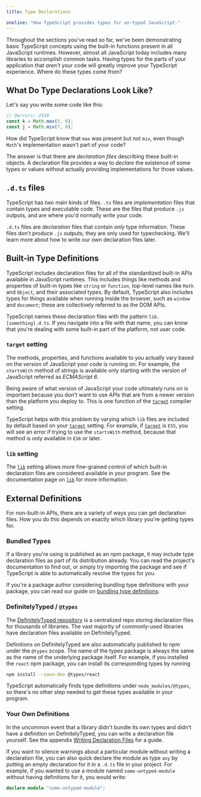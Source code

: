 ```yaml
---
title: Type Declarations

oneline: "How TypeScript provides types for un-typed JavaScript."
---
```


Throughout the sections you've read so far, we've been demonstrating basic TypeScript concepts using the built-in functions present in all JavaScript runtimes.
However, almost all JavaScript today includes many libraries to accomplish common tasks.
Having types for the parts of your application that _aren't_ your code will greatly improve your TypeScript experience.
Where do these types come from?

## What Do Type Declarations Look Like?

Let's say you write some code like this:

```ts twoslash
// @errors: 2339
const k = Math.max(5, 6);
const j = Math.mix(7, 8);
```

How did TypeScript know that `max` was present but not `mix`, even though `Math`'s implementation wasn't part of your code?

The answer is that there are _declaration files_ describing these built-in objects.
A declaration file provides a way to _declare_ the existence of some types or values without actually providing implementations for those values.

## `.d.ts` files

TypeScript has two main kinds of files.
`.ts` files are _implementation_ files that contain types and executable code.
These are the files that produce `.js` outputs, and are where you'd normally write your code.

`.d.ts` files are _declaration_ files that contain _only_ type information.
These files don't produce `.js` outputs; they are only used for typechecking.
We'll learn more about how to write our own declaration files later.

## Built-in Type Definitions

TypeScript includes declaration files for all of the standardized built-in APIs available in JavaScript runtimes.
This includes things like methods and properties of built-in types like `string` or `function`, top-level names like `Math` and `Object`, and their associated types.
By default, TypeScript also includes types for things available when running inside the browser, such as `window` and `document`; these are collectively referred to as the DOM APIs.

TypeScript names these declaration files with the pattern `lib.[something].d.ts`.
If you navigate into a file with that name, you can know that you're dealing with some built-in part of the platform, not user code.

### `target` setting

The methods, properties, and functions available to you actually vary based on the _version_ of JavaScript your code is running on.
For example, the `startsWith` method of strings is available only starting with the version of JavaScript referred as _ECMAScript 6_.

Being aware of what version of JavaScript your code ultimately runs on is important because you don't want to use APIs that are from a newer version than the platform you deploy to.
This is one function of the [`target`](/tsconfig#target) compiler setting.

TypeScript helps with this problem by varying which `lib` files are included by default based on your [`target`](/tsconfig#target) setting.
For example, if [`target`](/tsconfig#target) is `ES5`, you will see an error if trying to use the `startsWith` method, because that method is only available in `ES6` or later.

### `lib` setting

The [`lib`](/tsconfig#lib) setting allows more fine-grained control of which built-in declaration files are considered available in your program.
See the documentation page on [`lib`](/tsconfig#lib) for more information.

## External Definitions

For non-built-in APIs, there are a variety of ways you can get declaration files.
How you do this depends on exactly which library you're getting types for.

### Bundled Types

If a library you're using is published as an npm package, it may include type declaration files as part of its distribution already.
You can read the project's documentation to find out, or simply try importing the package and see if TypeScript is able to automatically resolve the types for you.

If you're a package author considering bundling type definitions with your package, you can read our guide on [bundling type definitions](/docs/handbook/declaration-files/publishing.html#including-declarations-in-your-npm-package).

### DefinitelyTyped / `@types`

The [DefinitelyTyped repository](https://github.com/DefinitelyTyped/DefinitelyTyped/) is a centralized repo storing declaration files for thousands of libraries.
The vast majority of commonly-used libraries have declaration files available on DefinitelyTyped.

Definitions on DefinitelyTyped are also automatically published to npm under the `@types` scope.
The name of the types package is always the same as the name of the underlying package itself.
For example, if you installed the `react` npm package, you can install its corresponding types by running

```sh
npm install --save-dev @types/react
```

TypeScript automatically finds type definitions under `node_modules/@types`, so there's no other step needed to get these types available in your program.

### Your Own Definitions

In the uncommon event that a library didn't bundle its own types and didn't have a definition on DefinitelyTyped, you can write a declaration file yourself.
See the appendix [Writing Declaration Files](/docs/handbook/declaration-files/introduction.html) for a guide.

If you want to silence warnings about a particular module without writing a declaration file, you can also quick declare the module as type `any` by putting an empty declaration for it in a `.d.ts` file in your project.
For example, if you wanted to use a module named `some-untyped-module` without having definitions for it, you would write:

```ts twoslash
declare module "some-untyped-module";
```
